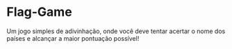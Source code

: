 # Flag-Game
Um jogo simples de adivinhação, onde você deve tentar acertar o nome dos países e alcançar a maior pontuação possível!
